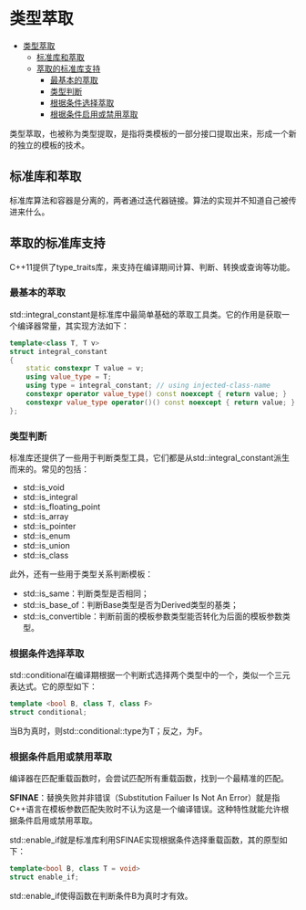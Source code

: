 # 类型萃取

- [类型萃取](#类型萃取)
  - [标准库和萃取](#标准库和萃取)
  - [萃取的标准库支持](#萃取的标准库支持)
    - [最基本的萃取](#最基本的萃取)
    - [类型判断](#类型判断)
    - [根据条件选择萃取](#根据条件选择萃取)
    - [根据条件启用或禁用萃取](#根据条件启用或禁用萃取)

类型萃取，也被称为类型提取，是指将类模板的一部分接口提取出来，形成一个新的独立的模板的技术。

## 标准库和萃取

标准库算法和容器是分离的，两者通过迭代器链接。算法的实现并不知道自己被传进来什么。

## 萃取的标准库支持

C++11提供了type_traits库，来支持在编译期间计算、判断、转换或查询等功能。

### 最基本的萃取

std::integral_constant是标准库中最简单基础的萃取工具类。它的作用是获取一个编译器常量，其实现方法如下：

```c++
template<class T, T v>
struct integral_constant
{
    static constexpr T value = v;
    using value_type = T;
    using type = integral_constant; // using injected-class-name
    constexpr operator value_type() const noexcept { return value; }
    constexpr value_type operator()() const noexcept { return value; } // since c++14
};
```

### 类型判断

标准库还提供了一些用于判断类型工具，它们都是从std::integral_constant派生而来的。常见的包括：

- std::is_void
- std::is_integral
- std::is_floating_point
- std::is_array
- std::is_pointer
- std::is_enum
- std::is_union
- std::is_class

此外，还有一些用于类型关系判断模板：

- std::is_same：判断类型是否相同；
- std::is_base_of：判断Base类型是否为Derived类型的基类；
- std::is_convertible：判断前面的模板参数类型能否转化为后面的模板参数类型。

### 根据条件选择萃取

std::conditional在编译期根据一个判断式选择两个类型中的一个，类似一个三元表达式。它的原型如下：

```c++
template <bool B, class T, class F>
struct conditional;
```

当B为真时，则std::conditional::type为T；反之，为F。

### 根据条件启用或禁用萃取

编译器在匹配重载函数时，会尝试匹配所有重载函数，找到一个最精准的匹配。

**SFINAE**：替换失败并非错误（Substitution Failuer Is Not An Error）就是指C++语言在模板参数匹配失败时不认为这是一个编译错误。这种特性就能允许根据条件启用或禁用萃取。

std::enable_if就是标准库利用SFINAE实现根据条件选择重载函数，其的原型如下：

```c++
template<bool B, class T = void>
struct enable_if;
```

std::enable_if使得函数在判断条件B为真时才有效。
